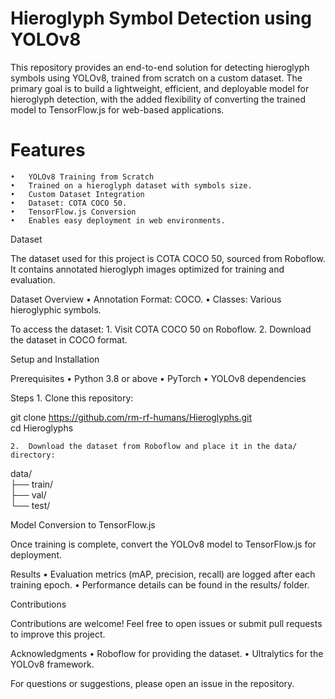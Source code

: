 # Hieroglyph Symbol Detection using YOLOv8

This repository provides an end-to-end solution for detecting hieroglyph symbols using YOLOv8, trained from scratch on a custom dataset. The primary goal is to build a lightweight, efficient, and deployable model for hieroglyph detection, with the added flexibility of converting the trained model to TensorFlow.js for web-based applications.

# Features
	•	YOLOv8 Training from Scratch
	•	Trained on a hieroglyph dataset with symbols size.
	•	Custom Dataset Integration
	•	Dataset: COTA COCO 50.
	•	TensorFlow.js Conversion
	•	Enables easy deployment in web environments.

Dataset

The dataset used for this project is COTA COCO 50, sourced from Roboflow. It contains annotated hieroglyph images optimized for training and evaluation.

Dataset Overview
	•	Annotation Format: COCO.
	•	Classes: Various hieroglyphic symbols.

To access the dataset:
	1.	Visit COTA COCO 50 on Roboflow.
	2.	Download the dataset in COCO format.

Setup and Installation

Prerequisites
	•	Python 3.8 or above
	•	PyTorch
	•	YOLOv8 dependencies

Steps
	1.	Clone this repository:

git clone https://github.com/rm-rf-humans/Hieroglyphs.git  
cd Hieroglyphs  


	2.	Download the dataset from Roboflow and place it in the data/ directory:

data/  
├── train/  
├── val/  
└── test/  


Model Conversion to TensorFlow.js

Once training is complete, convert the YOLOv8 model to TensorFlow.js for deployment.

Results
	•	Evaluation metrics (mAP, precision, recall) are logged after each training epoch.
	•	Performance details can be found in the results/ folder.

Contributions

Contributions are welcome! Feel free to open issues or submit pull requests to improve this project.

Acknowledgments
	•	Roboflow for providing the dataset.
	•	Ultralytics for the YOLOv8 framework.

For questions or suggestions, please open an issue in the repository.
